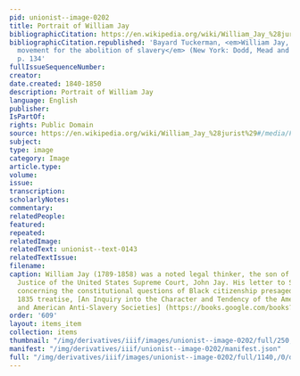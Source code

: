 ```yaml
---
pid: unionist--image-0202
title: Portrait of William Jay
bibliographicCitation: https://en.wikipedia.org/wiki/William_Jay_%28jurist%29#/media/File:William_Jay_by_Wenzler.jpg
bibliographicCitation.republished: 'Bayard Tuckerman, <em>William Jay, and the constitutional
  movement for the abolition of slavery</em> (New York: Dodd, Mead and Company, 1894),
  p. 134'
fullIssueSequenceNumber: 
creator: 
date.created: 1840-1850
description: Portrait of William Jay
language: English
publisher: 
IsPartOf: 
rights: Public Domain
source: https://en.wikipedia.org/wiki/William_Jay_%28jurist%29#/media/File:William_Jay_by_Wenzler.jpg
subject: 
type: image
category: Image
article.type: 
volume: 
issue: 
transcription: 
scholarlyNotes: 
commentary: 
relatedPeople: 
featured: 
repeated: 
relatedImage: 
relatedText: unionist--text-0143
relatedTextIssue: 
filename: 
caption: William Jay (1789-1858) was a noted legal thinker, the son of the first Chief
  Justice of the United States Supreme Court, John Jay. His letter to Samuel J. May
  concerning the constitutional questions of Black citizenship presaged his important
  1835 treatise, [An Inquiry into the Character and Tendency of the American Colonization
  and American Anti-Slavery Societies] (https://books.google.com/books?id=f2k3pzgpYxsC)
order: '609'
layout: items_item
collection: items
thumbnail: "/img/derivatives/iiif/images/unionist--image-0202/full/250,/0/default.jpg"
manifest: "/img/derivatives/iiif/unionist--image-0202/manifest.json"
full: "/img/derivatives/iiif/images/unionist--image-0202/full/1140,/0/default.jpg"
---
```

